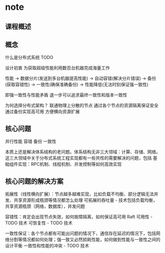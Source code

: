 # note

## 课程概述

## 概念

什么是分布式系统
TODO

设计初衷
为获取超级性能利用数百台机器完成海量工作

性能 -> 数据分片(发送到多台机器提高性能) -> 自动容错(解决分片错误) -> 备份(获取容错性) -> 一致性(确保准确备份) -> 性能降低(无法时刻保证强一致性)

即强一致性与性能矛盾
退一步可以追求最终一致性和版本一致性

为何选择分布式架构？
联通物理上分散的节点
通过各个节点的资源隔离保证安全
通过备份实现高可用
方便横向资源扩展

## 核心问题

并行性能
容错
备份
一致性

本质上还是解决体系结构的老问题。体系结构无非三大领域：计算、存储、网络。这三大领域中关于分布式系统工程实现都有一些共性的需要解决的问题，包括
基础组件实现：RPC机制、线程机制、并发控制等如何高效实现

## 核心问题的解决方案

拓展性（线性横向扩展）：节点越多越难实现，比如负载不均衡、部分逻辑无法并发、共享资源形成瓶颈等情况都怎么处理
可拓展的吞吐量 - 技术包括负载均衡，共享资源瓶颈（网络，数据库），并发问题

容错性：肯定会出现节点失效，如何故障隔离，如何保证高可用 Raft
可用性 - TODO 技术
可恢复性 - TODO 技术

一致性保证：各个节点都有可能出问题的情况下，通信存在延迟的情况下，包括网络分割等情况都如何处理；强一致又必然损耗性能，如何做到性能与一致性之间的设计平衡
一致性和性能的冲突 - TODO 技术